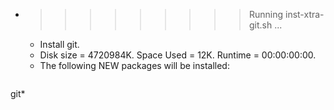 * >>>>>>>>> Running inst-xtra-git.sh ...
  * Install git.
  * Disk size = 4720984K. Space Used = 12K. Runtime = 00:00:00:00.
  * The following NEW packages will be installed:
  ```bash
git*
  ```
